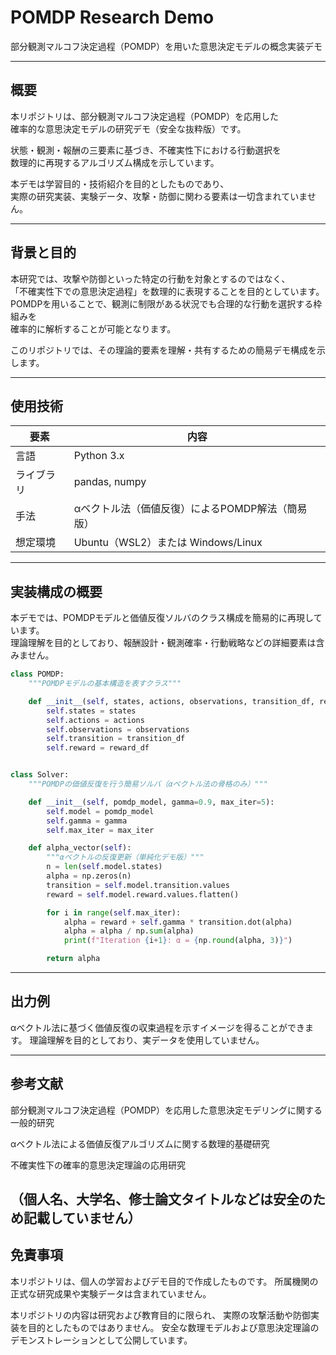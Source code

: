 # POMDP Research Demo
部分観測マルコフ決定過程（POMDP）を用いた意思決定モデルの概念実装デモ

---

## 概要

本リポジトリは、部分観測マルコフ決定過程（POMDP）を応用した  
確率的な意思決定モデルの研究デモ（安全な抜粋版）です。

状態・観測・報酬の三要素に基づき、不確実性下における行動選択を  
数理的に再現するアルゴリズム構成を示しています。

本デモは学習目的・技術紹介を目的としたものであり、  
実際の研究実装、実験データ、攻撃・防御に関わる要素は一切含まれていません。

---

## 背景と目的

本研究では、攻撃や防御といった特定の行動を対象とするのではなく、  
「不確実性下での意思決定過程」を数理的に表現することを目的としています。  
POMDPを用いることで、観測に制限がある状況でも合理的な行動を選択する枠組みを  
確率的に解析することが可能となります。

このリポジトリでは、その理論的要素を理解・共有するための簡易デモ構成を示します。

---

## 使用技術

| 要素 | 内容 |
|------|------|
| 言語 | Python 3.x |
| ライブラリ | pandas, numpy |
| 手法 | αベクトル法（価値反復）によるPOMDP解法（簡易版） |
| 想定環境 | Ubuntu（WSL2）または Windows/Linux |

---

## 実装構成の概要

本デモでは、POMDPモデルと価値反復ソルバのクラス構成を簡易的に再現しています。  
理論理解を目的としており、報酬設計・観測確率・行動戦略などの詳細要素は含みません。

```python
class POMDP:
    """POMDPモデルの基本構造を表すクラス"""

    def __init__(self, states, actions, observations, transition_df, reward_df):
        self.states = states
        self.actions = actions
        self.observations = observations
        self.transition = transition_df
        self.reward = reward_df


class Solver:
    """POMDPの価値反復を行う簡易ソルバ（αベクトル法の骨格のみ）"""

    def __init__(self, pomdp_model, gamma=0.9, max_iter=5):
        self.model = pomdp_model
        self.gamma = gamma
        self.max_iter = max_iter

    def alpha_vector(self):
        """αベクトルの反復更新（単純化デモ版）"""
        n = len(self.model.states)
        alpha = np.zeros(n)
        transition = self.model.transition.values
        reward = self.model.reward.values.flatten()

        for i in range(self.max_iter):
            alpha = reward + self.gamma * transition.dot(alpha)
            alpha = alpha / np.sum(alpha)
            print(f"Iteration {i+1}: α = {np.round(alpha, 3)}")

        return alpha
```

---
## 出力例

αベクトル法に基づく価値反復の収束過程を示すイメージを得ることができます。
理論理解を目的としており、実データを使用していません。

---

## 参考文献

部分観測マルコフ決定過程（POMDP）を応用した意思決定モデリングに関する一般的研究

αベクトル法による価値反復アルゴリズムに関する数理的基礎研究

不確実性下の確率的意思決定理論の応用研究

（個人名、大学名、修士論文タイトルなどは安全のため記載していません）
---

## 免責事項

本リポジトリは、個人の学習およびデモ目的で作成したものです。
所属機関の正式な研究成果や実験データは含まれていません。

本リポジトリの内容は研究および教育目的に限られ、
実際の攻撃活動や防御実装を目的としたものではありません。
安全な数理モデルおよび意思決定理論のデモンストレーションとして公開しています。